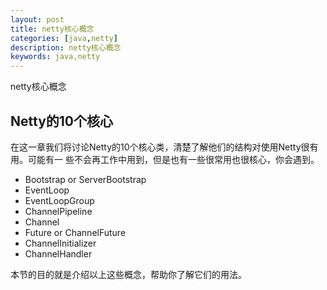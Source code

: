 ```yaml
---
layout: post
title: netty核心概念
categories: [java,netty]
description: netty核心概念
keywords: java,netty
---
```


netty核心概念

## Netty的10个核心

在这一章我们将讨论Netty的10个核心类，清楚了解他们的结构对使用Netty很有用。可能有一
些不会再工作中用到，但是也有一些很常用也很核心，你会遇到。

- Bootstrap or ServerBootstrap
- EventLoop
- EventLoopGroup
- ChannelPipeline
- Channel
- Future or ChannelFuture
- ChannelInitializer
- ChannelHandler

本节的目的就是介绍以上这些概念，帮助你了解它们的用法。